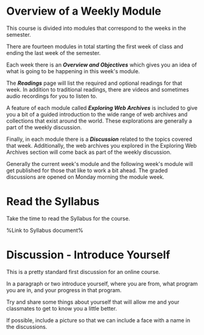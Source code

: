 # Overview of a Weekly Module

This course is divided into modules that correspond to the weeks in the semester. 

There are fourteen modules in total starting the first week of class and ending the last week of the semester. 

Each week there is an **_Overview and Objectives_** which gives you an idea of what is going to be happening in this week's module. 

The **_Readings_** page will list the required and optional readings for that week.  In addition to traditional readings, there are videos and sometimes audio recordings for you to listen to. 

A feature of each module called _**Exploring Web Archives**_ is included to give you a bit of a guided introduction to the wide range of web archives and collections that exist around the world. These explorations are generally a part of the weekly discussion. 

Finally, in each module there is a **_Discussion_** related to the topics covered that week. Additionally, the web archives you explored in the Exploring Web Archives section will come back as part of the weekly discussion.

Generally the current week's module and the following week's module will get published for those that like to work a bit ahead.  The graded discussions are opened on Monday morning the module week. 

# Read the Syllabus

Take the time to read the Syllabus for the course.

%Link to Syllabus document%

# Discussion - Introduce Yourself

This is a pretty standard first discussion for an online course. 

In a paragraph or two introduce yourself, where you are from, what program you are in, and your progress in that program. 

Try and share some things about yourself that will allow me and your classmates to get to know you a little better. 

If possible, include a picture so that we can include a face with a name in the discussions. 
